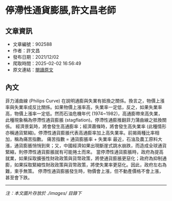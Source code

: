 # 停滯性通貨膨脹,許文昌老師

## 文章資訊
- 文章編號：902588
- 作者：許文昌
- 發布日期：2021/12/02
- 爬取時間：2025-02-02 16:56:49
- 原文連結：[閱讀原文](https://real-estate.get.com.tw/Columns/detail.aspx?no=902588)

## 內文
菲力浦曲線 (Philips Curve) 在說明通膨與失業有抵換之關係。換言之，物價上漲率與失業率成反比關係。如果物價上漲率高，失業率一定低，反之，如果失業率高，物價上漲率一定低。然而石油危機年代 (1974~1982)，高通膨帶來高失業，此種現象稱為停滯性通貨膨脹 (stagflation)。停滯性通膨推翻菲力蒲曲線之抵換關係。
經濟景氣時，將會發生高通膨率；經濟蕭條時，將會發生高失業率 (此種情形亦稱通貨緊縮)。停滯性通貨膨脹代表高通膨率加上高失業率。前揭兩種比率相加，稱為痛苦指數。
痛苦指數 = 通貨膨脹率 + 失業率
最近，石油及農工原料大漲，通貨膨脹悄悄到來；又，中國經濟如果出現斷崖式跳水崩跌，而造成全球通貨緊縮，則停滯性通貨膨脹就有可能捲土而來。
當停滯性通貨膨脹時，政府為提高就業，如果採取擴張性財政政策與貨幣政策，將使通貨膨脹更惡化；政府為抑制通膨，如果採取緊縮性財政政策與貨幣政策，將使失業率更惡化。因此，政府左右為難，束手無策。
停滯性通貨膨脹發生時，物價會上漲，但不動產價格不會上漲，甚至會下跌。

---
*注：本文圖片存放於 ./images/ 目錄下*
